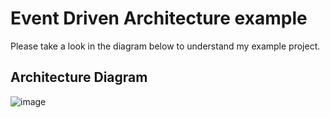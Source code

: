 # Event Driven Architecture example
Please take a look in the diagram below to understand my example project.
<br>
## Architecture Diagram

![image](https://github.com/user-attachments/assets/6805063f-8007-4656-8852-8188a81c1efa)




